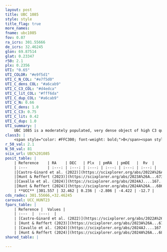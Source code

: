 ```yaml
---
layout: post
title: UBC 1085
style: style
title_flag: true
more_names: 
fname: ubc1085
fov: 0.07
ra_icrs: 301.55666
de_icrs: 32.46245
glon: 69.87514
glat: 0.23347
r50: 2.1
plx: 0.2356
UTI: "0.65"
UTI_COLOR: "#e9f5d1"
UTI_C_N_COL: "#e7f5d0"
UTI_C_dens_COL: "#a6cab9"
UTI_C_C3_COL: "#d4edca"
UTI_C_lit_COL: "#fff6da"
UTI_C_dup_COL: "#a6cab9"
UTI_C_N: 0.66
UTI_C_dens: 1.0
UTI_C_C3: 0.75
UTI_C_lit: 0.42
UTI_C_dup: 1.0
UTI_summary: |
    UBC 1085 is a moderately populated, very dense object of high C3 quality. It was recently reported in the literature.
class3: |
    <span style="color: #FFC300; font-weight: bold;">B</span><span style="color: green; font-weight: bold;">A</span>
r_50_val: 2.1
N_50_val: 81
scix_url: UBC%201085
posit_table: |
    | Reference    | RA    | DEC   | Plx  | pmRA  | pmDE   |  Rv  |
    | :---         | :---: | :---: | :---: | :---: | :---: | :---: |
    |[Castro-Ginard et al. (2022)](https://scixplorer.org/abs/2022A%26A...661A.118C) | 301.55 | 32.48 | 0.23 | -2.81 | -4.43 | -10.27 |
    |[Hunt & Reffert (2023)](https://scixplorer.org/abs/2023A%26A...673A.114H) | 301.558 | 32.45 | 0.232 | -2.818 | -4.428 | -12.445 |
    |[Cavallo et al. (2024)](https://scixplorer.org/abs/2024AJ....167...12C) | 301.555 | 32.465 | 0.231 | -- | -- | -- |
    |[Hunt & Reffert (2024)](https://scixplorer.org/abs/2024A%26A...686A..42H) | 301.558 | 32.45 | 0.232 | -2.818 | -4.428 | -12.445 |
    | **UCC** |301.557 | 32.462 | 0.236 | -2.806 | -4.422 | -12.7 | 
cds_radec: 301.55666,+32.46245
carousel: UCC_HUNT23
fpars_table: |
    | Reference |  Values |
    | :---  |  :---:  |
    | [Castro-Ginard et al. (2022)](https://scixplorer.org/abs/2022A%26A...661A.118C) | `AV=2.86, Dist=4858, logAge=8.771` |
    | [Hunt & Reffert (2023)](https://scixplorer.org/abs/2023A%26A...673A.114H) | `AV50=4.115, diffAV50=2.762, MOD50=13.095, logAge50=8.244` |
    | [Cavallo et al. (2024)](https://scixplorer.org/abs/2024AJ....167...12C) | `AV50=4.26, dMod50=13.16, logAge50=8.22, [Fe/H]50=-0.17` |
    | [Hunt & Reffert (2024)](https://scixplorer.org/abs/2024A%26A...686A..42H) | `MassJ=2008.27` |
shared_table: |
    
---
```

